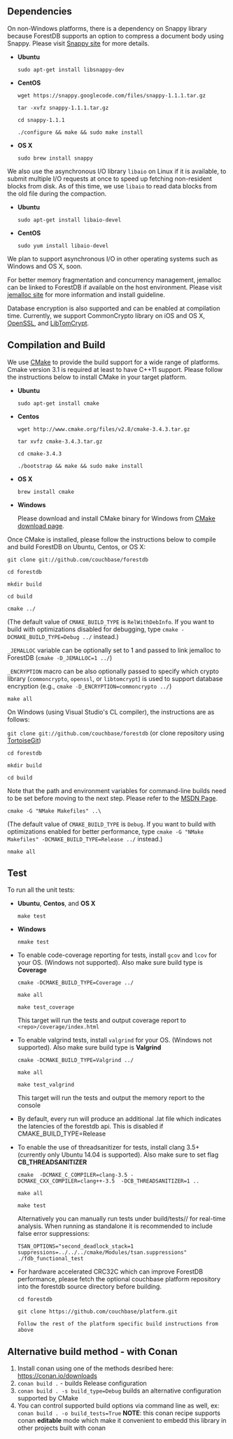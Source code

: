 ## Dependencies

On non-Windows platforms, there is a dependency on Snappy library because ForestDB supports an option to compress a document body using Snappy.
Please visit [Snappy site](https://code.google.com/p/snappy/) for more details.

* **Ubuntu**

    `sudo apt-get install libsnappy-dev`

* **CentOS**

    `wget https://snappy.googlecode.com/files/snappy-1.1.1.tar.gz`

    `tar -xvfz snappy-1.1.1.tar.gz`

    `cd snappy-1.1.1`

    `./configure && make && sudo make install`

* **OS X**

    `sudo brew install snappy`

We also use the asynchronous I/O library `libaio` on Linux if it is available, to submit multiple I/O requests at once to speed up fetching non-resident blocks from disk. As of this time, we use `libaio` to read data blocks from the old file during the compaction.

* **Ubuntu**

    `sudo apt-get install libaio-devel`

* **CentOS**

    `sudo yum install libaio-devel`

We plan to support asynchronous I/O in other operating systems such as Windows and OS X, soon.

For better memory fragmentation and concurrency management, jemalloc can be linked to ForestDB if available on the host environment. Please visit [jemalloc site](http://www.canonware.com/jemalloc/) for more information and install guideline.

Database encryption is also supported and can be enabled at compilation time. Currently, we support CommonCrypto library on iOS and OS X, [OpenSSL](https://www.openssl.org/), and [LibTomCrypt](https://github.com/libtom/libtomcrypt).

## Compilation and Build

We use [CMake](http://www.cmake.org/cmake/) to provide the build support for a wide range of platforms. Cmake version 3.1 is required at least to have C++11 support. Please follow the instructions below to install CMake in your target platform.

* **Ubuntu**

    `sudo apt-get install cmake`

* **Centos**

    `wget http://www.cmake.org/files/v2.8/cmake-3.4.3.tar.gz`

    `tar xvfz cmake-3.4.3.tar.gz`

    `cd cmake-3.4.3`

    `./bootstrap && make && sudo make install`

* **OS X**

    `brew install cmake`

* **Windows**

    Please download and install CMake binary for Windows from [CMake download page](http://www.cmake.org/cmake/resources/software.html).

Once CMake is installed, please follow the instructions below to compile and build ForestDB on Ubuntu, Centos, or OS X:

`git clone git://github.com/couchbase/forestdb`

`cd forestdb`

`mkdir build`

`cd build`

`cmake ../`

(The default value of `CMAKE_BUILD_TYPE` is `RelWithDebInfo`. If you want to build with optimizations disabled for debugging, type `cmake -DCMAKE_BUILD_TYPE=Debug ../` instead.)

`_JEMALLOC` variable can be optionally set to 1 and passed to link jemalloc to ForestDB (`cmake -D_JEMALLOC=1 ../`)

`_ENCRYPTION` macro can be also optionally passed to specify which crypto library (`commoncrypto`, `openssl`, or `libtomcrypt`) is used to support database encryption (e.g., `cmake -D_ENCRYPTION=commoncrypto ../`)

`make all`

On Windows (using Visual Studio's CL compiler), the instructions are as follows:

`git clone git://github.com/couchbase/forestdb` (or clone repository using [TortoiseGit](http://code.google.com/p/tortoisegit/))

`cd forestdb`

`mkdir build`

`cd build`

Note that the path and environment variables for command-line builds need to be set before moving to the next step. Please refer to the [MSDN Page](http://msdn.microsoft.com/en-us/library/f2ccy3wt.aspx).

`cmake -G "NMake Makefiles" ..\`

(The default value of `CMAKE_BUILD_TYPE` is `Debug`. If you want to build with optimizations enabled for better performance, type `cmake -G "NMake Makefiles" -DCMAKE_BUILD_TYPE=Release ../` instead.)

`nmake all`

## Test

To run all the unit tests:

* **Ubuntu**, **Centos**, and **OS X**

    `make test`

* **Windows**

    `nmake test`

* To enable code-coverage reporting for tests, install ```gcov``` and ```lcov``` for your OS. (Windows not supported).  Also make sure build type is **Coverage**

     `cmake -DCMAKE_BUILD_TYPE=Coverage ../`

     `make all`

     `make test_coverage`

    This target will run the tests and output coverage report to ```<repo>/coverage/index.html```

* To enable valgrind tests, install ```valgrind``` for your OS. (Windows not supported).  Also make sure build type is **Valgrind**

     `cmake -DCMAKE_BUILD_TYPE=Valgrind ../`

     `make all`

     `make test_valgrind`

    This target will run the tests and output the memory report to the console

* By default, every run will produce an additional .lat file which indicates the latencies
  of the forestdb api. This is disabled if CMAKE_BUILD_TYPE=Release

* To enable the use of threadsanitizer for tests, install clang 3.5+ (currently only Ubuntu 14.04 is supported).  Also make sure to set flag **CB_THREADSANITIZER**

     `cmake  -DCMAKE_C_COMPILER=clang-3.5 -DCMAKE_CXX_COMPILER=clang++-3.5  -DCB_THREADSANITIZER=1 ..`

     `make all`

     `make test`

     Alternatively you can manually run tests under build/tests/<component>/ for real-time analysis.  When running as standalone it is recommended to include false error suppressions:

     `TSAN_OPTIONS="second_deadlock_stack=1 suppressions=../../../cmake/Modules/tsan.suppressions" ./fdb_functional_test`

* For hardware accelerated CRC32C which can improve ForestDB performance, please fetch the optional couchbase platform repository into the forestdb source directory before building.

     `cd forestdb`

     `git clone https://github.com/couchbase/platform.git`

     `Follow the rest of the platform specific build instructions from above`



Alternative build method - with Conan
----------
1. Install conan using one of the methods desribed here: https://conan.io/downloads
1. `conan build .` - builds Release configuration
1. `conan build . -s build_type=Debug` builds an alternative configuration supported by CMake
1. You can control supported build options via command line as well, ex:
    `conan build . -o build_tests=True`
**NOTE**: this conan recipe supports conan **editable** mode which make it convenient to embedd this library in other projects built with conan
